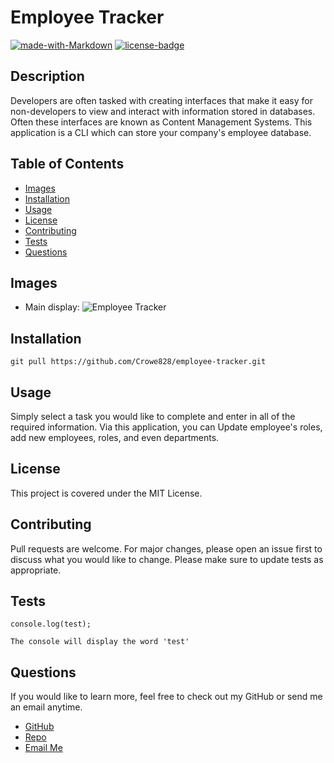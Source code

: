 # Employee Tracker

[![made-with-Markdown](https://img.shields.io/badge/Made%20with-Markdown-1f425f.svg)](http://commonmark.org)
[![license-badge](https://img.shields.io/badge/License-MIT-red.svg)](https://shields.io/)

## Description

Developers are often tasked with creating interfaces that make it easy for non-developers to view and interact with information stored in databases. Often these interfaces are known as Content Management Systems. This application is a CLI which can store your company's employee database.

## Table of Contents

- [Images](#images)
- [Installation](#installation)
- [Usage](#usage)
- [License](#license)
- [Contributing](#contributing)
- [Tests](#tests)
- [Questions](#tests)

## Images

- Main display:
  ![Employee Tracker](https://github.com/Crowe828/employee-tracker/blob/main/public/assets/images/employee-tracker.png)

## Installation

```
git pull https://github.com/Crowe828/employee-tracker.git
```

## Usage

Simply select a task you would like to complete and enter in all of the required information. Via this application, you can Update employee's roles, add new employees, roles, and even departments.

## License

This project is covered under the MIT License.

## Contributing

Pull requests are welcome. For major changes, please open an issue first to discuss what you would like to change.
Please make sure to update tests as appropriate.

## Tests

```
console.log(test);

The console will display the word 'test'
```

## Questions

If you would like to learn more, feel free to check out my GitHub or send me an email anytime.

- [GitHub](https://github.com/crowe828)
- [Repo](https://github.com/Crowe828/employee-tracker)
- [Email Me](mailto:crowe828@gmail.com?subject=Nice%20README%20Generator%20Dude)
